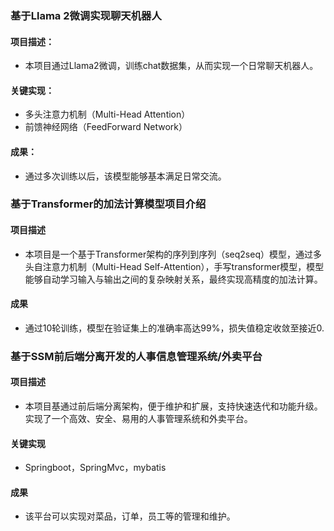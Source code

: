 ### 基于Llama 2微调实现聊天机器人
#### 项目描述：
- 本项目通过Llama2微调，训练chat数据集，从而实现一个日常聊天机器人。
#### 关键实现：

- 多头注意力机制（Multi-Head Attention）
- 前馈神经网络（FeedForward Network）

#### 成果： 
- 通过多次训练以后，该模型能够基本满足日常交流。


### 基于Transformer的加法计算模型项目介绍

#### 项目描述
- 本项目是一个基于Transformer架构的序列到序列（seq2seq）模型，通过多头自注意力机制（Multi-Head Self-Attention），手写transformer模型，模型能够自动学习输入与输出之间的复杂映射关系，最终实现高精度的加法计算。
#### 成果
- 通过10轮训练，模型在验证集上的准确率高达99%，损失值稳定收敛至接近0.

### 基于SSM前后端分离开发的人事信息管理系统/外卖平台

#### 项目描述
- 本项目基通过前后端分离架构，便于维护和扩展，支持快速迭代和功能升级。实现了一个高效、安全、易用的人事管理系统和外卖平台。
#### 关键实现
- Springboot，SpringMvc，mybatis
#### 成果
- 该平台可以实现对菜品，订单，员工等的管理和维护。
